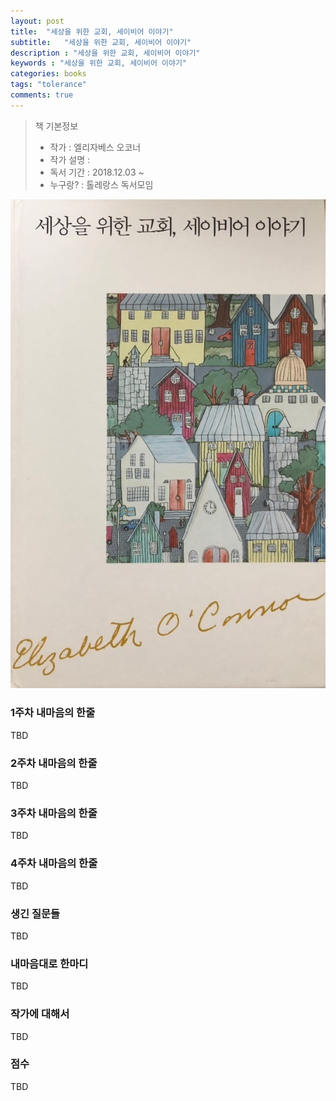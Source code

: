 ```yaml
---
layout: post
title:  "세상을 위한 교회, 세이비어 이야기"
subtitle:   "세상을 위한 교회, 세이비어 이야기"
description : "세상을 위한 교회, 세이비어 이야기"
keywords : "세상을 위한 교회, 세이비어 이야기"
categories: books
tags: "tolerance"
comments: true
---
```

> 책 기본정보
> * 작가 : 엘리자베스 오코너
> * 작가 설명 :
> * 독서 기간 : 2018.12.03 ~ 
> * 누구랑? : 톨레랑스 독서모임

![세상을 위한 교회, 세이비어 이야기](/assets/img/books/books_20181203_1.jpg)

### 1주차 내마음의 한줄
TBD

### 2주차 내마음의 한줄
TBD

### 3주차 내마음의 한줄
TBD

### 4주차 내마음의 한줄
TBD

### 생긴 질문들
TBD

### 내마음대로 한마디
TBD

### 작가에 대해서
TBD

### 점수
TBD